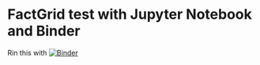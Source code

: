 # FactGrid test with Jupyter Notebook and Binder


Rin this with 
[![Binder](https://mybinder.org/badge_logo.svg)](https://mybinder.org/v2/gh/salgo60/FactGrid/master)
